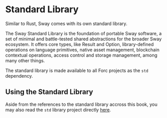 # Standard Library

Similar to Rust, Sway comes with its own standard library.

The Sway Standard Library is the foundation of portable Sway software, a set of minimal and battle-tested shared abstractions for the broader Sway ecosystem. It offers core types, like Result<T> and Option<T>, library-defined operations on language primitives, native asset management, blockchain contextual operations, access control and storage management, among many other things.

The standard library is made available to all Forc projects as the `std` dependency.

## Using the Standard Library

Aside from the references to the standard library accross this book, you may also read the `std` library project directly [here](https://github.com/FuelLabs/sway/tree/master/sway-lib-std).

